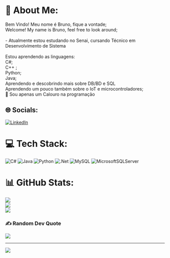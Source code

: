 # 💫 About Me:
Bem Vindo! Meu nome é Bruno, fique a vontade;<br>Welcome! My name is Bruno, feel free to look around;<br><br>- Atualmente estou estudando no Senai, cursando Técnico em<br>Desenvolvimento de Sistema<br><br>Estou aprendendo as linguagens:<br>C#;<br>C++ ;<br>Python;<br>Java;<br>Aprendendo e descobrindo mais sobre DB/BD e SQL<br>Aprendendo um pouco também sobre o IoT e microcontroladores;<br>📘 Sou apenas um Calouro na programação<br>


## 🌐 Socials:
[![LinkedIn]([[https://img.shields.io/badge/LinkedIn-%230077B5.svg?logo=linkedin&logoColor=white)](https://linkedin.com/in/BrunoSbardellati][(https://www.linkedin.com/in/bruno-sbardellati-a601691b0/)](https://www.linkedin.com/in/bruno-sbardellati-a601691b0/)](https://www.linkedin.com/in/bruno-sbardellati-a601691b0/)) 

# 💻 Tech Stack:
![C#](https://img.shields.io/badge/c%23-%23239120.svg?style=for-the-badge&logo=csharp&logoColor=white) ![Java](https://img.shields.io/badge/java-%23ED8B00.svg?style=for-the-badge&logo=openjdk&logoColor=white) ![Python](https://img.shields.io/badge/python-3670A0?style=for-the-badge&logo=python&logoColor=ffdd54) ![.Net](https://img.shields.io/badge/.NET-5C2D91?style=for-the-badge&logo=.net&logoColor=white) ![MySQL](https://img.shields.io/badge/mysql-%2300000f.svg?style=for-the-badge&logo=mysql&logoColor=white) ![MicrosoftSQLServer](https://img.shields.io/badge/Microsoft%20SQL%20Server-CC2927?style=for-the-badge&logo=microsoft%20sql%20server&logoColor=white)
# 📊 GitHub Stats:
![](https://github-readme-stats.vercel.app/api?username=Bruno-Sbardellati&theme=radical&hide_border=false&include_all_commits=false&count_private=false)<br/>
![](https://github-readme-streak-stats.herokuapp.com/?user=Bruno-Sbardellati&theme=radical&hide_border=false)<br/>
![](https://github-readme-stats.vercel.app/api/top-langs/?username=Bruno-Sbardellati&theme=radical&hide_border=false&include_all_commits=false&count_private=false&layout=compact)

### ✍️ Random Dev Quote
![](https://quotes-github-readme.vercel.app/api?type=horizontal&theme=radical)

---
[![](https://visitcount.itsvg.in/api?id=Bruno-Sbardellati&icon=2&color=10)](https://visitcount.itsvg.in)

<!-- Proudly created with GPRM ( https://gprm.itsvg.in ) -->
